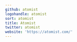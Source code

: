 ```yaml
---
github: atomist
logohandle: atomist
sort: atomist
title: Atomist
twitter: atomist
website: 'https://atomist.com/'
---
```


